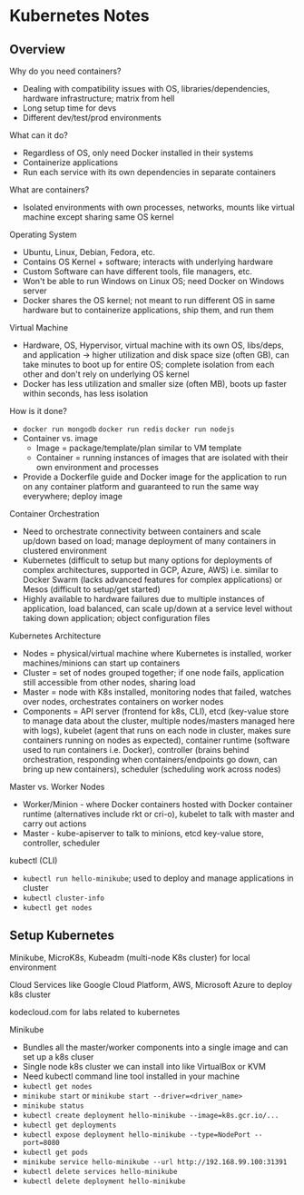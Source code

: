 # Kubernetes Notes

## Overview

Why do you need containers?

- Dealing with compatibility issues with OS, libraries/dependencies, hardware infrastructure; matrix from hell
- Long setup time for devs
- Different dev/test/prod environments

What can it do?

- Regardless of OS, only need Docker installed in their systems
- Containerize applications
- Run each service with its own dependencies in separate containers

What are containers?

- Isolated environments with own processes, networks, mounts like virtual machine except sharing same OS kernel

Operating System

- Ubuntu, Linux, Debian, Fedora, etc.
- Contains OS Kernel + software; interacts with underlying hardware
- Custom Software can have different tools, file managers, etc.
- Won't be able to run Windows on Linux OS; need Docker on Windows server
- Docker shares the OS kernel; not meant to run different OS in same hardware but to containerize applications, ship them, and run them

Virtual Machine

- Hardware, OS, Hypervisor, virtual machine with its own OS, libs/deps, and application -> higher utilization and disk space size (often GB), can take minutes to boot up for entire OS; complete isolation from each other and don't rely on underlying OS kernel
- Docker has less utilization and smaller size (often MB), boots up faster within seconds, has less isolation

How is it done?

- `docker run mongodb` `docker run redis` `docker run nodejs`
- Container vs. image
  - Image = package/template/plan similar to VM template
  - Container = running instances of images that are isolated with their own environment and processes
- Provide a Dockerfile guide and Docker image for the application to run on any container platform and guaranteed to run the same way everywhere; deploy image

Container Orchestration

- Need to orchestrate connectivity between containers and scale up/down based on load; manage deployment of many containers in clustered environment
- Kubernetes (difficult to setup but many options for deployments of complex architectures, supported in GCP, Azure, AWS) i.e. similar to Docker Swarm (lacks advanced features for complex applications) or Mesos (difficult to setup/get started)
- Highly available to hardware failures due to multiple instances of application, load balanced, can scale up/down at a service level without taking down application; object configuration files

Kubernetes Architecture

- Nodes = physical/virtual machine where Kubernetes is installed, worker machines/minions can start up containers
- Cluster = set of nodes grouped together; if one node fails, application still accessible from other nodes, sharing load
- Master = node with K8s installed, monitoring nodes that failed, watches over nodes, orchestrates containers on worker nodes
- Components = API server (frontend for k8s, CLI), etcd (key-value store to manage data about the cluster, multiple nodes/masters managed here with logs), kubelet (agent that runs on each node in cluster, makes sure containers running on nodes as expected), container runtime (software used to run containers i.e. Docker), controller (brains behind orchestration, responding when containers/endpoints go down, can bring up new containers), scheduler (scheduling work across nodes)

Master vs. Worker Nodes

- Worker/Minion - where Docker containers hosted with Docker container runtime (alternatives include rkt or cri-o), kubelet to talk with master and carry out actions
- Master - kube-apiserver to talk to minions, etcd key-value store, controller, scheduler

kubectl (CLI)

- `kubectl run hello-minikube`; used to deploy and manage applications in cluster
- `kubectl cluster-info`
- `kubectl get nodes`

## Setup Kubernetes

Minikube, MicroK8s, Kubeadm (multi-node K8s cluster) for local environment

Cloud Services like Google Cloud Platform, AWS, Microsoft Azure to deploy k8s cluster

kodecloud.com for labs related to kubernetes

Minikube

- Bundles all the master/worker components into a single image and can set up a k8s cluser
- Single node k8s cluster we can install into like VirtualBox or KVM
- Need kubectl command line tool installed in your machine
- `kubectl get nodes`
- `minikube start` or `minikube start --driver=<driver_name>`
- `minikube status`
- `kubectl create deployment hello-minikube --image=k8s.gcr.io/...`
- `kubectl get deployments`
- `kubectl expose deployment hello-minikube --type=NodePort --port=8080`
- `kubectl get pods`
- `minikube service hello-minikube --url http://192.168.99.100:31391`
- `kubectl delete services hello-minikube`
- `kubectl delete deployment hello-minikube`
